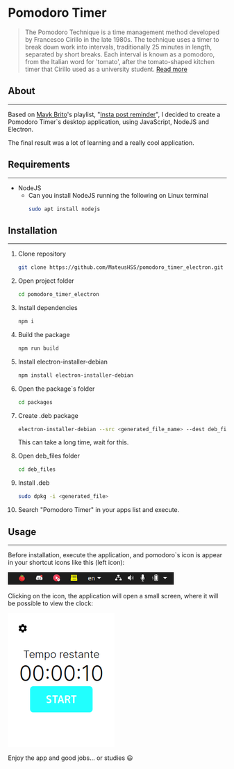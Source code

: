 # Pomodoro Timer

> The Pomodoro Technique is a time management method developed by Francesco Cirillo in the late 1980s. The technique uses a timer to break down work into intervals, traditionally 25 minutes in length, separated by short breaks. Each interval is known as a pomodoro, from the Italian word for 'tomato', after the tomato-shaped kitchen timer that Cirillo used as a university student. [Read more](https://en.wikipedia.org/wiki/Pomodoro_Technique)

## About
--------
Based on [Mayk Brito](https://github.com/maykbrito)'s playlist, "[Insta post reminder](https://www.youtube.com/watch?v=Mhd6x2Z-F_w&list=PLeLKux5eT3kbD0iUjYCHmea57EGQSphc9)", I decided to create a Pomodoro Timer`s desktop application, using JavaScript, NodeJS and Electron. 

The final result was a lot of learning and a really cool application.


## Requirements
---------------
* NodeJS
    - Can you install NodeJS running the following on Linux terminal
        ``` bash
        sudo apt install nodejs
        ```

## Installation
------------------------------------------------------------

1. Clone repository
    ``` bash
    git clone https://github.com/MateusHSS/pomodoro_timer_electron.git
    ```

2. Open project folder
    ``` bash
    cd pomodoro_timer_electron
    ```

3. Install dependencies
    ``` bash
    npm i
    ```

4. Build the package
    ``` bash
    npm run build
    ```

6. Install electron-installer-debian
    ``` bash
    npm install electron-installer-debian
    ```

5. Open the package`s folder
    ``` bash
    cd packages
    ```

7. Create .deb package
    ``` bash
    electron-installer-debian --src <generated_file_name> --dest deb_files --arch <system_arch>
    ```

    This can take a long time, wait for this.

8. Open deb_files folder
    ``` bash
    cd deb_files
    ```

9. Install .deb
    ``` bash
    sudo dpkg -i <generated_file>
    ```

10. Search "Pomodoro Timer" in your apps list and execute.

## Usage
---------------------------------
Before installation, execute the application, and pomodoro`s icon is appear in your shortcut icons like this (left icon):

![shortcut-icons-img](./assets/tray-bar.png "Shortcut icons")

Clicking on the icon, the application will open a small screen, where it will be possible to view the clock:

![app-screen-img](./assets/app-screen.png "App screen")

Enjoy the app and good jobs... or studies :smiley: